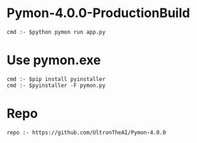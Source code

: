 # Pymon-4.0.0-ProductionBuild

    cmd :- $python pymon run app.py
    
# Use pymon.exe

    cmd :- $pip install pyinstaller
    cmd :- $pyinstaller -F pymon.py
    
# Repo

    repo :- https://github.com/UltronTheAI/Pymon-4.0.0
